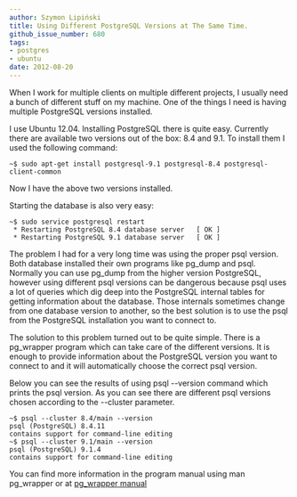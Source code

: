 ```yaml
---
author: Szymon Lipiński
title: Using Different PostgreSQL Versions at The Same Time.
github_issue_number: 680
tags:
- postgres
- ubuntu
date: 2012-08-20
---
```


When I work for multiple clients on multiple different projects, I usually need a bunch of different stuff on my machine. One of the things I need is having multiple PostgreSQL versions installed.

I use Ubuntu 12.04. Installing PostgreSQL there is quite easy. Currently there are available two versions out of the box: 8.4 and 9.1. To install them I used the following command:

```shell
~$ sudo apt-get install postgresql-9.1 postgresql-8.4 postgresql-client-common
```

Now I have the above two versions installed.

Starting the database is also very easy:

```shell
~$ sudo service postgresql restart
 * Restarting PostgreSQL 8.4 database server   [ OK ]
 * Restarting PostgreSQL 9.1 database server   [ OK ]
```

The problem I had for a very long time was using the proper psql version. Both database installed their own programs like pg_dump and psql. Normally you can use pg_dump from the higher version PostgreSQL, however using different psql versions can be dangerous because psql uses a lot of queries which dig deep into the PostgreSQL internal tables for getting information about the database. Those internals sometimes change from one database version to another, so the best solution is to use the psql from the PostgreSQL installation you want to connect to.

The solution to this problem turned out to be quite simple. There is a pg_wrapper program which can take care of the different versions. It is enough to provide information about the PostgreSQL version you want to connect to and it will automatically choose the correct psql version.

Below you can see the results of using psql --version command which prints the psql version. As you can see there are different psql versions chosen according to the --cluster parameter.

```shell
~$ psql --cluster 8.4/main --version
psql (PostgreSQL) 8.4.11
contains support for command-line editing
~$ psql --cluster 9.1/main --version
psql (PostgreSQL) 9.1.4
contains support for command-line editing
```

You can find more information in the program manual using man pg_wrapper or at [pg_wrapper manual](http://manpages.ubuntu.com/manpages/precise/man1/pg_wrapper.1.html)
